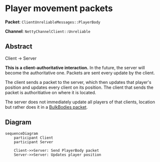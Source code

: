 # Player movement packets

**Packet**: `ClientUnreliableMessages::PlayerBody`

**Channel**: `NettyChannelClient::Unreliable`

## Abstract

Client &rarr; Server

**This is a client-authoritative interaction.** In the future, the server will become the authoritative one. Packets are sent every update by the client.

The client sends a packet to the server, which then updates that player's position and updates every client on its position. The client that sends the packet is authoritiative on where it is located.

The server does not immediately update all players of that clients, location but rather does it in a [BulkBodies packet](/packets/bulk-bodies.md).


## Diagram

```mermaid
sequenceDiagram
    participant Client
    participant Server

    Client->>Server: Send PlayerBody packet
    Server->>Server: Updates player position
```
